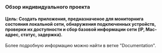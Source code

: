 ### Обзор индивидуального проекта 
#### Цель: Создать приложения, предназначеное для мониторнига состояния локальной сети, обнаружения подключенных устройств, проверки их доступности и сбор базовой информации сети (IP, Mac-адрес, статус, задержка). 

Более подробную информацию можно найти в ветке "Documentation".
